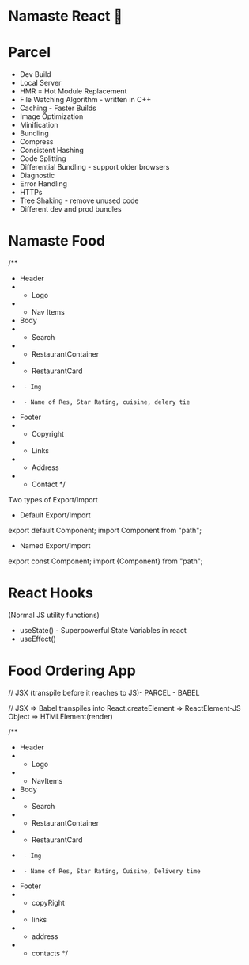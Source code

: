 # Namaste React 🚀


# Parcel
- Dev Build
- Local Server
- HMR = Hot Module Replacement
- File Watching Algorithm - written in C++
- Caching - Faster Builds
- Image Optimization
- Minification
- Bundling
- Compress
- Consistent Hashing
- Code Splitting
- Differential Bundling - support older browsers
- Diagnostic
- Error Handling
- HTTPs
- Tree Shaking - remove unused code
- Different dev and prod bundles



# Namaste Food


/**
 * Header
 *  - Logo
 *  - Nav Items
 * Body
 *  - Search
 *  - RestaurantContainer
 *    - RestaurantCard
 *      - Img
 *      - Name of Res, Star Rating, cuisine, delery tie
 * Footer
 *  - Copyright
 *  - Links
 *  - Address
 *  - Contact
 */



 Two types of Export/Import


- Default Export/Import

export default Component;
import Component from "path";


- Named Export/Import

export const Component;
import {Component} from "path";


# React Hooks
 (Normal JS utility functions)
- useState() - Superpowerful State Variables in react
- useEffect()



# Food Ordering App
// JSX (transpile before it reaches to JS)- PARCEL - BABEL

// JSX => Babel transpiles into React.createElement => ReactElement-JS Object => HTMLElement(render)

/**
 * Header
 * - Logo
 * - NavItems
 * Body
 * - Search
 * - RestaurantContainer
 *  - RestaurantCard
 *      - Img
 *      - Name of Res, Star Rating, Cuisine, Delivery time
 * Footer
 * - copyRight
 * - links
 * - address
 * - contacts
 */